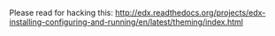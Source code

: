 Please read for hacking this: http://edx.readthedocs.org/projects/edx-installing-configuring-and-running/en/latest/theming/index.html